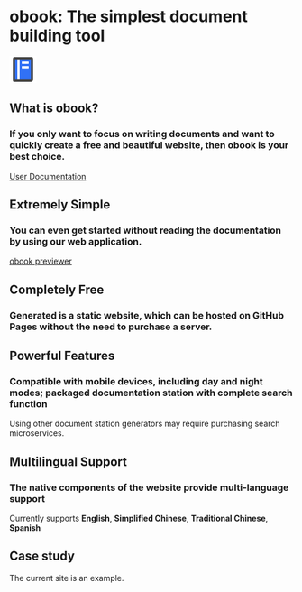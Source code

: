 # obook: The simplest document building tool


<l-m src="https://cdn.jsdelivr.net/npm/obook@2.1.19/blocks/simp-block.html"></l-m>

 

<simp-block>


<img src="../publics/logo.svg" class="logo" />

## What is obook?

### If you only want to focus on writing documents and want to quickly create a free and beautiful website, then obook is your best choice.


[User Documentation](./docs/index.md)

</simp-block>



<simp-block>

## Extremely Simple

### You can even get started without reading the documentation by using our web application.

[obook previewer](https://kirakiray.github.io/o-book/webapp/)


</simp-block>



<simp-block>

## Completely Free

### Generated is a static website, which can be hosted on GitHub Pages without the need to purchase a server.


</simp-block>



<simp-block>

## Powerful Features

### Compatible with mobile devices, including day and night modes; packaged documentation station with complete search function


Using other document station generators may require purchasing search microservices.


</simp-block>



<simp-block>

## Multilingual Support

### The native components of the website provide multi-language support

Currently supports **English**, **Simplified Chinese**, **Traditional Chinese**, **Spanish**


</simp-block>



<simp-block>

## Case study

The current site is an example.

</simp-block>

